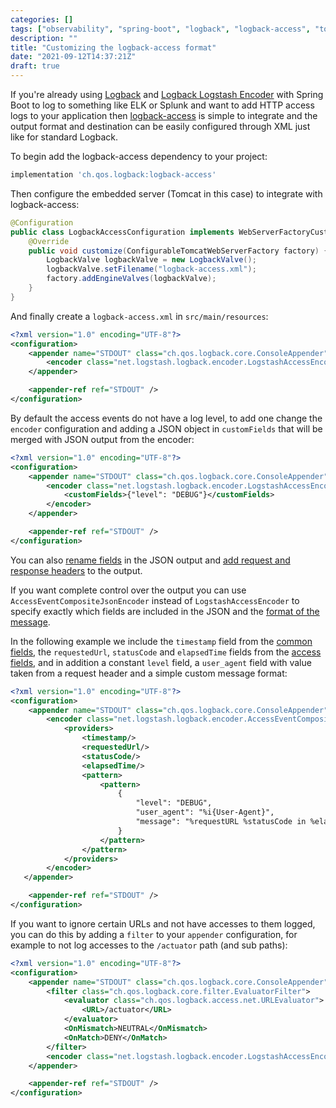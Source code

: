 ```yaml
---
categories: []
tags: ["observability", "spring-boot", "logback", "logback-access", "tomcat"]
description: ""
title: "Customizing the logback-access format"
date: "2021-09-12T14:37:21Z"
draft: true
---
```


If you're already using [Logback](http://logback.qos.ch) and [Logback Logstash Encoder](https://github.com/logstash/logstash-logback-encoder) with Spring Boot to log to something like ELK or Splunk and want to add HTTP access logs to your application then [logback-access](http://logback.qos.ch/access.html) is simple to integrate and the output format and destination can be easily configured through XML just like for standard Logback.

To begin add the logback-access dependency to your project:

```groovy
implementation 'ch.qos.logback:logback-access'
```

Then configure the embedded server (Tomcat in this case) to integrate with logback-access:

```java
@Configuration
public class LogbackAccessConfiguration implements WebServerFactoryCustomizer<ConfigurableTomcatWebServerFactory> {
    @Override
    public void customize(ConfigurableTomcatWebServerFactory factory) {
        LogbackValve logbackValve = new LogbackValve();
        logbackValve.setFilename("logback-access.xml");
        factory.addEngineValves(logbackValve);
    }
}
```

And finally create a `logback-access.xml` in `src/main/resources`:

```xml
<?xml version="1.0" encoding="UTF-8"?>
<configuration>
    <appender name="STDOUT" class="ch.qos.logback.core.ConsoleAppender">
        <encoder class="net.logstash.logback.encoder.LogstashAccessEncoder" />
    </appender>

    <appender-ref ref="STDOUT" />
</configuration>
```

By default the access events do not have a log level, to add one change the `encoder` configuration and adding a JSON object in `customFields` that will be merged with JSON output from the encoder:

```xml
<?xml version="1.0" encoding="UTF-8"?>
<configuration>
    <appender name="STDOUT" class="ch.qos.logback.core.ConsoleAppender">
        <encoder class="net.logstash.logback.encoder.LogstashAccessEncoder">
            <customFields>{"level": "DEBUG"}</customFields>
        </encoder>
    </appender>

    <appender-ref ref="STDOUT" />
</configuration>
```

You can also [rename fields](https://github.com/logstash/logstash-logback-encoder#customizing-standard-field-names) in the JSON output and [add request and response headers](https://github.com/logstash/logstash-logback-encoder#header-fields) to the output.

If you want complete control over the output you can use `AccessEventCompositeJsonEncoder` instead of `LogstashAccessEncoder` to specify exactly which fields are included in the JSON and the [format of the message](http://logback.qos.ch/manual/layouts.html#logback-access).

In the following example we include the `timestamp` field from the [common fields](https://github.com/logstash/logstash-logback-encoder/blob/src/main/java/net/logstash/logback/fieldnames/LogstashCommonFieldNames.java#L26), the `requestedUrl`, `statusCode` and `elapsedTime` fields from the [access fields](https://github.com/logstash/logstash-logback-encoder/blob/main/src/main/java/net/logstash/logback/fieldnames/LogstashAccessFieldNames.java#L29), and in addition a constant `level` field, a `user_agent` field with value taken from a request header and a simple custom message format:

```xml
<?xml version="1.0" encoding="UTF-8"?>
<configuration>
    <appender name="STDOUT" class="ch.qos.logback.core.ConsoleAppender">
        <encoder class="net.logstash.logback.encoder.AccessEventCompositeJsonEncoder">
            <providers>
                <timestamp/>
                <requestedUrl/>
                <statusCode/>
                <elapsedTime/>
                <pattern>
                    <pattern>
                        {
                            "level": "DEBUG",
                            "user_agent": "%i{User-Agent}",
                            "message": "%requestURL %statusCode in %elapsedTime ms"
                        }
                    </pattern>
                </pattern>
            </providers>
        </encoder>
   </appender>

    <appender-ref ref="STDOUT" />
</configuration>
```

If you want to ignore certain URLs and not have accesses to them logged, you can do this by adding a `filter` to your `appender` configuration, for example to not log accesses to the `/actuator` path (and sub paths):

```xml
<?xml version="1.0" encoding="UTF-8"?>
<configuration>
    <appender name="STDOUT" class="ch.qos.logback.core.ConsoleAppender">
        <filter class="ch.qos.logback.core.filter.EvaluatorFilter">
            <evaluator class="ch.qos.logback.access.net.URLEvaluator">
                <URL>/actuator</URL>
            </evaluator>
            <OnMismatch>NEUTRAL</OnMismatch>
            <OnMatch>DENY</OnMatch>
        </filter>
        <encoder class="net.logstash.logback.encoder.LogstashAccessEncoder" />
    </appender>

    <appender-ref ref="STDOUT" />
</configuration>
```
